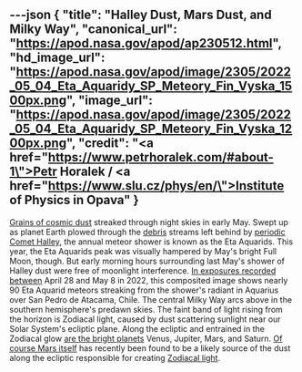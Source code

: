 ---json
{
  "title": "Halley Dust, Mars Dust, and Milky Way",
  "canonical_url": "https://apod.nasa.gov/apod/ap230512.html",
  "hd_image_url": "https://apod.nasa.gov/apod/image/2305/2022_05_04_Eta_Aquaridy_SP_Meteory_Fin_Vyska_1500px.png",
  "image_url": "https://apod.nasa.gov/apod/image/2305/2022_05_04_Eta_Aquaridy_SP_Meteory_Fin_Vyska_1200px.png",
  "credit": "<a href=\"https://www.petrhoralek.com/#about-1\">Petr Horalek</a> / <a href=\"https://www.slu.cz/phys/en/\">Institute of Physics in Opava</a>"
}
---

[Grains of cosmic dust](https://earthsky.org/astronomy-essentials/everything-you-need-to-know-eta-aquarid-meteor-shower/) streaked through night skies in early May. Swept up as planet Earth plowed through the [debris](https://apod.nasa.gov/apod/ap230511.html) streams left behind by [periodic Comet Halley](https://solarsystem.nasa.gov/asteroids-comets-and-meteors/comets/1p-halley/in-depth/), the annual meteor shower is known as the Eta Aquarids. This year, the Eta Aquarids peak was visually hampered by May's bright Full Moon, though. But early morning hours surrounding last May's shower of Halley dust were free of moonlight interference. [In exposures recorded between](https://www.petrhoralek.com/?p=23016) April 28 and May 8 in 2022, this composited image shows nearly 90 Eta Aquarid meteors streaking from the shower's radiant in Aquarius over San Pedro de Atacama, Chile. The central Milky Way arcs above in the southern hemisphere's predawn skies. The faint band of light rising from the horizon is Zodiacal light, caused by dust scattering sunlight near our Solar System's ecliptic plane. Along the ecliptic and entrained in the Zodiacal glow [are the bright planets](https://apod.nasa.gov/apod/image/2305/2022_05_04_Eta_Aqu_planetsCrop.jpg) Venus, Jupiter, Mars, and Saturn. [Of course Mars itself](https://www.nasa.gov/feature/goddard/2021/serendipitous-juno-spacecraft-detections-shatter-ideas-about-origin-of-zodiacal-light) has recently been found to be a likely source of the dust along the ecliptic responsible for creating [Zodiacal light](https://earthsky.org/astronomy-essentials/everything-you-need-to-know-zodiacal-light-or-false-dawn/).
